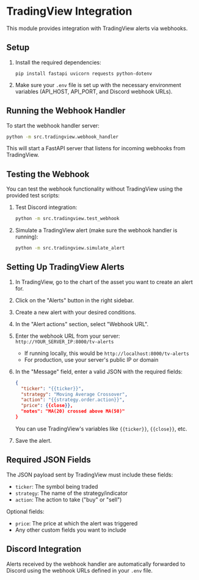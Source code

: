 # TradingView Integration

This module provides integration with TradingView alerts via webhooks.

## Setup

1. Install the required dependencies:
   ```
   pip install fastapi uvicorn requests python-dotenv
   ```

2. Make sure your `.env` file is set up with the necessary environment variables (API_HOST, API_PORT, and Discord webhook URLs).

## Running the Webhook Handler

To start the webhook handler server:

```bash
python -m src.tradingview.webhook_handler
```

This will start a FastAPI server that listens for incoming webhooks from TradingView.

## Testing the Webhook

You can test the webhook functionality without TradingView using the provided test scripts:

1. Test Discord integration:
   ```bash
   python -m src.tradingview.test_webhook
   ```

2. Simulate a TradingView alert (make sure the webhook handler is running):
   ```bash
   python -m src.tradingview.simulate_alert
   ```

## Setting Up TradingView Alerts

1. In TradingView, go to the chart of the asset you want to create an alert for.
2. Click on the "Alerts" button in the right sidebar.
3. Create a new alert with your desired conditions.
4. In the "Alert actions" section, select "Webhook URL".
5. Enter the webhook URL from your server: `http://YOUR_SERVER_IP:8000/tv-alerts`
   - If running locally, this would be `http://localhost:8000/tv-alerts`
   - For production, use your server's public IP or domain
6. In the "Message" field, enter a valid JSON with the required fields:
   ```json
   {
     "ticker": "{{ticker}}",
     "strategy": "Moving Average Crossover",
     "action": "{{strategy.order.action}}",
     "price": {{close}},
     "notes": "MA(20) crossed above MA(50)"
   }
   ```
   
   You can use TradingView's variables like `{{ticker}}`, `{{close}}`, etc.

7. Save the alert.

## Required JSON Fields

The JSON payload sent by TradingView must include these fields:
- `ticker`: The symbol being traded
- `strategy`: The name of the strategy/indicator
- `action`: The action to take ("buy" or "sell")

Optional fields:
- `price`: The price at which the alert was triggered
- Any other custom fields you want to include

## Discord Integration

Alerts received by the webhook handler are automatically forwarded to Discord using the webhook URLs defined in your `.env` file. 